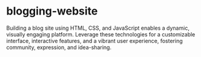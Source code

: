 # blogging-website
Building a blog site using HTML, CSS, and JavaScript enables a dynamic, visually engaging platform. Leverage these technologies for a customizable interface, interactive features, and a vibrant user experience, fostering community, expression, and idea-sharing.
